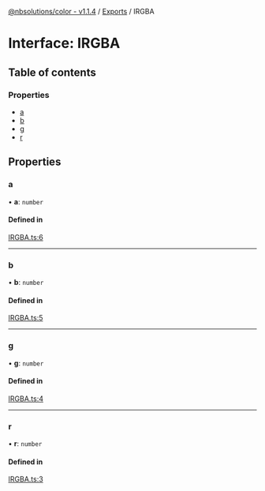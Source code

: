 [@nbsolutions/color - v1.1.4](../README.md) / [Exports](../modules.md) / IRGBA

# Interface: IRGBA

## Table of contents

### Properties

- [a](IRGBA.md#a)
- [b](IRGBA.md#b)
- [g](IRGBA.md#g)
- [r](IRGBA.md#r)

## Properties

### a

• **a**: `number`

#### Defined in

[IRGBA.ts:6](https://github.com/nbsolutions-ca/color-js/blob/5efbcf8/src/IRGBA.ts#L6)

___

### b

• **b**: `number`

#### Defined in

[IRGBA.ts:5](https://github.com/nbsolutions-ca/color-js/blob/5efbcf8/src/IRGBA.ts#L5)

___

### g

• **g**: `number`

#### Defined in

[IRGBA.ts:4](https://github.com/nbsolutions-ca/color-js/blob/5efbcf8/src/IRGBA.ts#L4)

___

### r

• **r**: `number`

#### Defined in

[IRGBA.ts:3](https://github.com/nbsolutions-ca/color-js/blob/5efbcf8/src/IRGBA.ts#L3)
